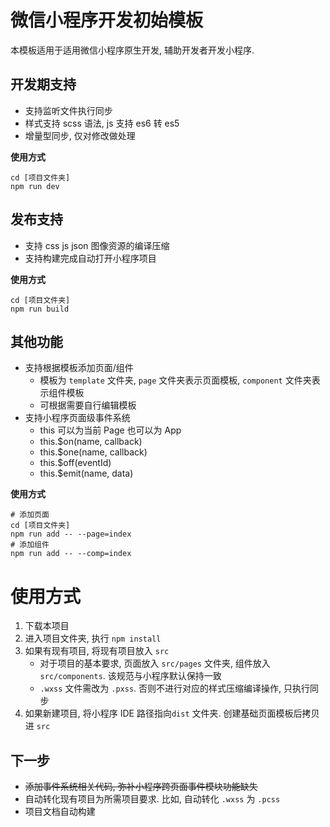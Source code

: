 # 微信小程序开发初始模板
本模板适用于适用微信小程序原生开发, 辅助开发者开发小程序.

## 开发期支持
* 支持监听文件执行同步
* 样式支持 scss 语法, js 支持 es6 转 es5
* 增量型同步, 仅对修改做处理

**使用方式**
```
cd [项目文件夹]
npm run dev
```
## 发布支持
* 支持 css js json 图像资源的编译压缩
* 支持构建完成自动打开小程序项目

**使用方式**
```
cd [项目文件夹]
npm run build
```
## 其他功能
* 支持根据模板添加页面/组件
    - 模板为 `template` 文件夹, `page` 文件夹表示页面模板, `component` 文件夹表示组件模板
    - 可根据需要自行编辑模板
* 支持小程序页面级事件系统
    - this 可以为当前 Page 也可以为 App
    - this.$on(name, callback)
    - this.$one(name, callback)
    - this.$off(eventId)
    - this.$emit(name, data)

**使用方式**
```shell
# 添加页面
cd [项目文件夹]
npm run add -- --page=index
# 添加组件
npm run add -- --comp=index
```
# 使用方式
1. 下载本项目
2. 进入项目文件夹, 执行 `npm install`
3. 如果有现有项目, 将现有项目放入 `src`
    * 对于项目的基本要求, 页面放入 `src/pages` 文件夹, 组件放入 `src/components`. 该规范与小程序默认保持一致
    * `.wxss` 文件需改为 `.pxss`. 否则不进行对应的样式压缩编译操作, 只执行同步
4. 如果新建项目, 将小程序 IDE 路径指向`dist` 文件夹. 创建基础页面模板后拷贝进 `src`

## 下一步
* ~~添加事件系统相关代码, 弥补小程序跨页面事件模块功能缺失~~
* 自动转化现有项目为所需项目要求. 比如, 自动转化 `.wxss` 为 `.pcss`
* 项目文档自动构建

